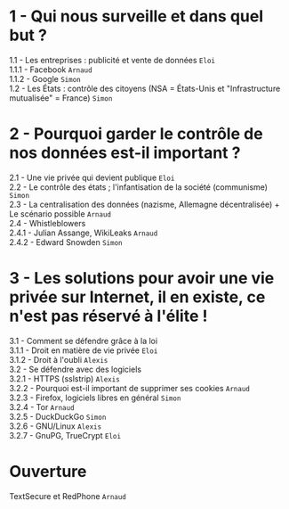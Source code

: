 1 - Qui nous surveille et dans quel but ?
===

1.1 - Les entreprises : publicité et vente de données `Eloi`  
  1.1.1 - Facebook `Arnaud`  
  1.1.2 - Google `Simon`  
1.2 - Les États : contrôle des citoyens (NSA = États-Unis et "Infrastructure mutualisée" = France) `Simon`  

2 - Pourquoi garder le contrôle de nos données est-il important ?
===

2.1 - Une vie privée qui devient publique `Eloi`  
2.2 - Le contrôle des états ; l'infantisation de la société (communisme) `Simon`  
2.3 - La centralisation des données (nazisme, Allemagne décentralisée) + Le scénario possible `Arnaud`  
2.4 - Whistleblowers  
  2.4.1 - Julian Assange, WikiLeaks `Arnaud`  
  2.4.2 - Edward Snowden `Simon`  

3 - Les solutions pour avoir une vie privée sur Internet, il en existe, ce n'est pas réservé à l'élite !
===

3.1 - Comment se défendre grâce à la loi  
  3.1.1 - Droit en matière de vie privée `Eloi`  
  3.1.2 - Droit à l'oubli `Alexis`  
3.2 - Se défendre avec des logiciels  
  3.2.1 - HTTPS (sslstrip) `Alexis`  
  3.2.2 - Pourquoi est-il important de supprimer ses cookies `Arnaud`  
  3.2.3 - Firefox, logiciels libres en général `Simon`  
  3.2.4 - Tor `Arnaud`  
  3.2.5 - DuckDuckGo `Simon`  
  3.2.6 - GNU/Linux `Alexis`  
  3.2.7 - GnuPG, TrueCrypt `Eloi`  

Ouverture
===

TextSecure et RedPhone `Arnaud`